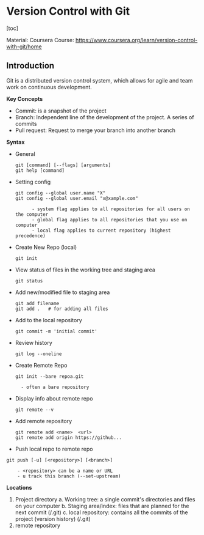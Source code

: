 # Version Control with Git

[toc]

Material: Coursera Course: https://www.coursera.org/learn/version-control-with-git/home


## Introduction
Git is a distributed version control system, which allows for agile and team work on continuous development.


**Key Concepts**
- Commit:  is a snapshot of the project
- Branch: Independent line of the development of the project. A series of commits
- Pull request: Request to merge your branch into another branch

**Syntax**
- General
    ```git
    git [command] [--flags] [arguments]
    git help [command]   
    ```
- Setting config
    ```git
    git config --global user.name "X"
    git config --global user.email "x@xample.com"
    ```
            - system flag applies to all repositories for all users on the computer
            - global flag applies to all repositories that you use on computer
            - local flag applies to current repository (highest precedence)

- Create New Repo (local)
    ```git
    git init
    ```
- View status of files in the working tree and staging area
    ```git
    git status
    ```
- Add new/modified file to staging area
    ```git
    git add filename
    git add .   # for adding all files
    ```
- Add to the local repository
    ```git
    git commit -m 'initial commit'
    ```
- Review history
    ```git
    git log --oneline
    ```
- Create Remote Repo
    ```git
    git init --bare repoa.git
    ```
        - often a bare repository
- Display info about remote repo
    ```git
    git remote --v
    ```
- Add remote repository
    ```git
    git remote add <name>  <url>
    git remote add origin https://github...
    ```
- Push local repo to remote repo
```git
git push [-u] [<repository>] [<branch>]
```
        - <repository> can be a name or URL
        - u track this branch (--set-upstream)

**Locations**
1. Project directory
    a. Working tree: a single commit's directories and files on your computer
    b. Staging area/index: files that are planned for the next commit (/.git)
    c. local repository: contains all the commits of the project (version history) (/.git)
2. remote repository
